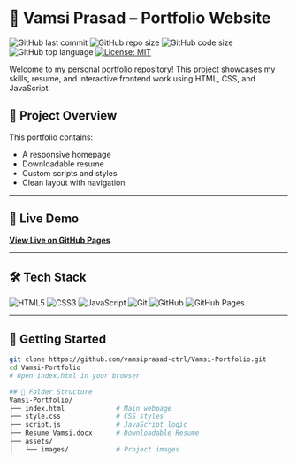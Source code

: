  # 🌟 Vamsi Prasad – Portfolio Website

![GitHub last commit](https://img.shields.io/github/last-commit/vamsiprasad-ctrl/Vamsi-Portfolio)
![GitHub repo size](https://img.shields.io/github/repo-size/vamsiprasad-ctrl/Vamsi-Portfolio)
![GitHub code size](https://img.shields.io/github/languages/code-size/vamsiprasad-ctrl/Vamsi-Portfolio)
![GitHub top language](https://img.shields.io/github/languages/top/vamsiprasad-ctrl/Vamsi-Portfolio)
[![License: MIT](https://img.shields.io/github/license/vamsiprasad-ctrl/Vamsi-Portfolio?style=for-the-badge)](LICENSE)

Welcome to my personal portfolio repository! This project showcases my skills, resume, and interactive frontend work using HTML, CSS, and JavaScript.



## 📌 Project Overview

This portfolio contains:
- A responsive homepage
- Downloadable resume
- Custom scripts and styles
- Clean layout with navigation

---

## 🔗 Live Demo

**[View Live on GitHub Pages](https://vamsiprasad-ctrl.github.io/Vamsi-Portfolio/)**  


---

## 🛠️ Tech Stack

![HTML5](https://img.shields.io/badge/HTML5-E34F26?style=for-the-badge&logo=html5&logoColor=white)
![CSS3](https://img.shields.io/badge/CSS3-1572B6?style=for-the-badge&logo=css3&logoColor=white)
![JavaScript](https://img.shields.io/badge/JavaScript-F7DF1E?style=for-the-badge&logo=javascript&logoColor=black)
![Git](https://img.shields.io/badge/Git-F05032?style=for-the-badge&logo=git&logoColor=white)
![GitHub](https://img.shields.io/badge/GitHub-181717?style=for-the-badge&logo=github&logoColor=white)
![GitHub Pages](https://img.shields.io/badge/GitHub%20Pages-222?style=for-the-badge&logo=github&logoColor=white)


---

## 🚀 Getting Started

```bash
git clone https://github.com/vamsiprasad-ctrl/Vamsi-Portfolio.git
cd Vamsi-Portfolio
# Open index.html in your browser

## 📁 Folder Structure
Vamsi-Portfolio/
├── index.html             # Main webpage
├── style.css              # CSS styles
├── script.js              # JavaScript logic
├── Resume Vamsi.docx      # Downloadable Resume
├── assets/
│   └── images/            # Project images


